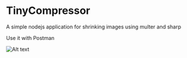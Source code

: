 # TinyCompressor

A simple nodejs application for shrinking images using multer and sharp

Use it with Postman

<img
  src="/TinyCompressor/photo1.PNG"
  alt="Alt text"
  title="Optional title"
  style="display: inline-block; margin: 0 auto; max-width: 300px">
